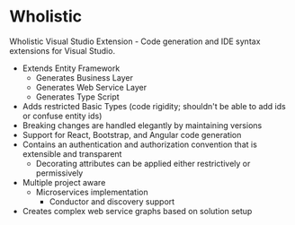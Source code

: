 # Wholistic
Wholistic Visual Studio Extension - Code generation and IDE syntax extensions for Visual Studio.
- Extends Entity Framework
    - Generates Business Layer
    - Generates Web Service Layer
    - Generates Type Script
- Adds restricted Basic Types (code rigidity; shouldn't be able to add ids or confuse entity ids)
- Breaking changes are handled elegantly by maintaining versions
- Support for React, Bootstrap, and Angular code generation
- Contains an authentication and authorization convention that is extensible and transparent
    - Decorating attributes can be applied either restrictively or permissively
- Multiple project aware
    - Microservices implementation
        - Conductor and discovery support
- Creates complex web service graphs based on solution setup
